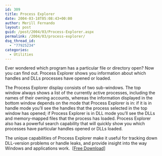 ```yaml
---
id: 309
title: Process Explorer
date: 2004-03-18T05:08:43+00:00
author: Merill Fernando
layout: post
guid: /post/2004/03/Process-Explorer.aspx
permalink: /2004/03/process-explorer/
dsq_thread_id:
  - "77925234"
categories:
  - Utilities
---
```

<body xmlns="http://www.w3.org/1999/xhtml">
    <div class="Section1">
        <p class="MsoNormal">
            Ever wondered which program has a particular file or directory open? Now you can find
            out. Process Explorer shows you information about which handles and DLLs processes
            have opened or loaded.
        </p>
        <p class="MsoNormal">
            The Process Explorer display consists of two sub-windows. The top window always shows
            a list of the currently active processes, including the names of their owning accounts,
            whereas the information displayed in the bottom window depends on the mode that Process
            Explorer is in: if it is in handle mode you&rsquo;ll see the handles that the process
            selected in the top window has opened; if Process Explorer is in DLL mode you&rsquo;ll
            see the DLLs and memory-mapped files that the process has loaded. Process Explorer
            also has a powerful search capability that will quickly show you which processes have
            particular handles opened or DLLs loaded.
        </p>
        <p class="MsoNormal">
            The unique capabilities of Process Explorer make it useful for tracking down DLL-version
            problems or handle leaks, and provide insight into the way Windows and applications
            work. &#160;[<a href="http://www.sysinternals.com/ntw2k/freeware/procexp.shtml">Free
            Download</a>]
        </p>
    </div>
</body>